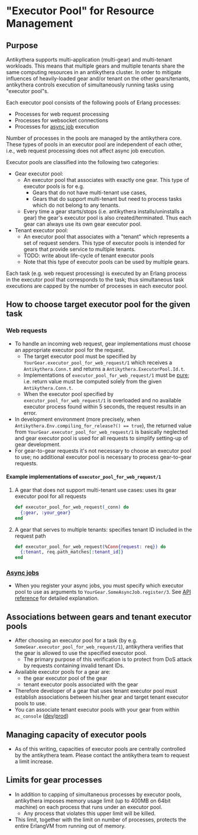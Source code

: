 # "Executor Pool" for Resource Management

## Purpose

Antikythera supports multi-application (multi-gear) and multi-tenant workloads.
This means that multiple gears and multiple tenants share the same computing resources in an antikythera cluster.
In order to mitigate influences of heavily-loaded gear and/or tenant on the other gears/tenants,
antikythera controls execution of simultaneously running tasks using "executor pool"s.

Each executor pool consists of the following pools of Erlang processes:

- Processes for web request processing
- Processes for websocket connections
- Processes for [async job](./async_job.md) execution

Number of processes in the pools are managed by the antikythera core.
These types of pools in an executor pool are independent of each other,
i.e., web request processing does not affect async job execution.

Executor pools are classified into the following two categories:

- Gear executor pool:
    - An executor pool that associates with exactly one gear.
      This type of executor pools is for e.g.
        - Gears that do not have multi-tenant use cases,
        - Gears that do support multi-tenant but need to process tasks which do not belong to any tenants.
    - Every time a gear starts/stops (i.e. antikythera installs/uninstalls a gear) the gear's executor pool is also created/terminated.
      Thus each gear can always use its own gear executor pool.
- Tenant executor pool:
    - An executor pool that associates with a "tenant" which represents a set of request senders.
      This type of executor pools is intended for gears that provide service to multiple tenants.
    - TODO: write about life-cycle of tenant executor pools
    - Note that this type of executor pools can be used by multiple gears.

Each task (e.g. web request processing) is executed by an Erlang process in the executor pool that corresponds to the task;
thus simultaneous task executions are capped by the number of processes in each executor pool.

## How to choose target executor pool for the given task

### Web requests

- To handle an incoming web request, gear implementations must choose an appropriate executor pool for the request.
    - The target executor pool must be specified by `YourGear.executor_pool_for_web_request/1`
      which receives a `Antikythera.Conn.t` and returns a `Antikythera.ExecutorPool.Id.t`.
    - Implementations of `executor_pool_for_web_request/1` must be [pure](https://en.wikipedia.org/wiki/Pure_function);
      i.e. return value must be computed solely from the given `Antikythera.Conn.t`.
    - When the executor pool specified by `executor_pool_for_web_request/1` is overloaded and
      no available executor process found within 5 seconds, the request results in an error.
- In development environment (more precisely, when `Antikythera.Env.compiling_for_release?() == true`),
  the returned value from `YourGear.executor_pool_for_web_request/1` is basically neglected and
  gear executor pool is used for all requests to simplify setting-up of gear development.
- For gear-to-gear requests it's not necessary to choose an executor pool to use;
  no additional executor pool is necessary to process gear-to-gear requests.

#### Example implementations of `executor_pool_for_web_request/1`

1. A gear that does not support multi-tenant use cases:
  uses its gear executor pool for all requests

    ```ex
    def executor_pool_for_web_request(_conn) do
      {:gear, :your_gear}
    end
    ```

2. A gear that serves to multiple tenants:
  specifies tenant ID included in the request path

    ```ex
    def executor_pool_for_web_request(%Conn{request: req}) do
      {:tenant, req.path_matches[:tenant_id]}
    end
    ```

### [Async jobs](./async_job.md)

- When you register your async jobs, you must specify which executor pool to use as arguments to `YourGear.SomeAsyncJob.register/3`.
  See [API reference](https://hexdocs.pm/antikythera/Antikythera.AsyncJob.html) for detailed explanation.

## Associations between gears and tenant executor pools

- After choosing an executor pool for a task (by e.g. `SomeGear.executor_pool_for_web_request/1`),
  antikythera verifies that the gear is allowed to use the specified executor pool.
    - The primary purpose of this verification is to protect from DoS attack by requests containing invalid tenant IDs.
- Available executor pools for a gear are:
    - the gear executor pool of the gear
    - tenant executor pools associated with the gear
- Therefore developer of a gear that uses tenant executor pool must establish associations
  between his/her gear and target tenant executor pools to use.
- You can associate tenant executor pools with your gear from within `ac_console` ([dev](https://ac-console.solomondev.access-company.com)/[prod](https://ac-console.solomon.access-company.com))

## Managing capacity of executor pools

- As of this writing, capacities of executor pools are centrally controlled by the antikythera team.
  Please contact the antikythera team to request a limit increase.

## Limits for gear processes

- In addition to capping of simultaneous processes by executor pools,
  antikythera imposes memory usage limit (up to 400MB on 64bit machine) on each process that runs under an executor pool.
    - Any process that violates this upper limit will be killed.
- This limit, together with the limit on number of processes, protects the entire ErlangVM from running out of memory.
